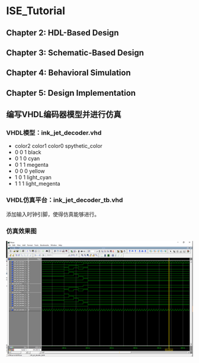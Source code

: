 # ISE_Tutorial
## Chapter 2: HDL-Based Design
## Chapter 3: Schematic-Based Design
## Chapter 4: Behavioral Simulation
## Chapter 5: Design Implementation

## 编写VHDL编码器模型并进行仿真
### VHDL模型：ink_jet_decoder.vhd  
* color2 color1 color0   spythetic_color
*   0      0       1        black
*   0      1       0        cyan
*   0      1       1        megenta
*   0      0       0        yellow
*   1      0       1        light_cyan
*   1      1       1        light_megenta
### VHDL仿真平台：ink_jet_decoder_tb.vhd
添加输入时钟引脚，使得仿真能够进行。
### 仿真效果图
![仿真效果图](https://github.com/Twsa/ISE_Tutorial/blob/master/MyVHDLTest/graphic/ink_jet_graphic.png)
